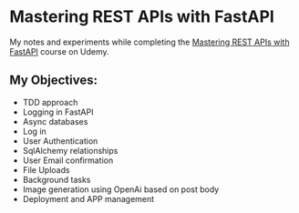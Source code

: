 # Mastering REST APIs with FastAPI

My notes and experiments while completing the [Mastering REST APIs with FastAPI](https://www.udemy.com/course/rest-api-fastapi-python/) course on Udemy.

## My Objectives:

 * TDD approach
 * Logging in FastAPI
 * Async databases
 * Log in
 * User Authentication
 * SqlAlchemy relationships
 * User Email confirmation
 * File Uploads
 * Background tasks
 * Image generation using OpenAi based on post body
 * Deployment and APP management
